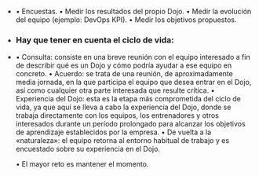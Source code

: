 - • Encuestas.
  • Medir los resultados del propio Dojo.
  • Medir la evolución del equipo (ejemplo: DevOps KPI).
  • Medir los objetivos propuestos.
- ### Hay que tener en cuenta el ciclo de vida:
- • Consulta: consiste en una breve reunión con el equipo interesado a fin de describir qué es un Dojo y cómo podría ayudar a ese equipo en concreto.
  • Acuerdo: se trata de una reunión, de aproximadamente media jornada, en la que participa el equipo que desea entrar en el Dojo, así como cualquier otra parte interesada que resulte crítica.
  • Experiencia del Dojo: esta es la etapa más comprometida del ciclo de vida, ya que aquí se lleva a cabo la experiencia del Dojo, donde se trabaja directamente con los equipos, los entrenadores y otros interesados durante un período prolongado para alcanzar los objetivos de aprendizaje establecidos por la empresa.
  • De vuelta a la «naturaleza»: el equipo retorna al entorno habitual de trabajo y es encuestado sobre su experiencia en el Dojo.
  
  • El mayor reto es mantener el momento.